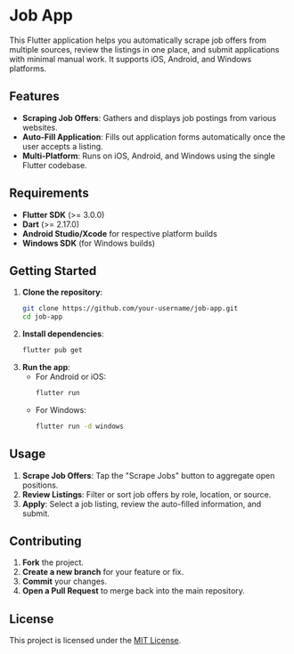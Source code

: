 # Job App

This Flutter application helps you automatically scrape job offers from multiple sources, review the listings in one place, and submit applications with minimal manual work. It supports iOS, Android, and Windows platforms.

## Features
- **Scraping Job Offers**: Gathers and displays job postings from various websites.
- **Auto-Fill Application**: Fills out application forms automatically once the user accepts a listing.
- **Multi-Platform**: Runs on iOS, Android, and Windows using the single Flutter codebase.

## Requirements
- **Flutter SDK** (>= 3.0.0)
- **Dart** (>= 2.17.0)
- **Android Studio/Xcode** for respective platform builds
- **Windows SDK** (for Windows builds)

## Getting Started
1. **Clone the repository**:
   ```bash
   git clone https://github.com/your-username/job-app.git
   cd job-app
   ```
2. **Install dependencies**:
   ```bash
   flutter pub get
   ```
3. **Run the app**:
   - For Android or iOS:
     ```bash
     flutter run
     ```
   - For Windows:
     ```bash
     flutter run -d windows
     ```

## Usage
1. **Scrape Job Offers**: Tap the "Scrape Jobs" button to aggregate open positions.
2. **Review Listings**: Filter or sort job offers by role, location, or source.
3. **Apply**: Select a job listing, review the auto-filled information, and submit.

## Contributing
1. **Fork** the project.
2. **Create a new branch** for your feature or fix.
3. **Commit** your changes.
4. **Open a Pull Request** to merge back into the main repository.

## License
This project is licensed under the [MIT License](LICENSE).